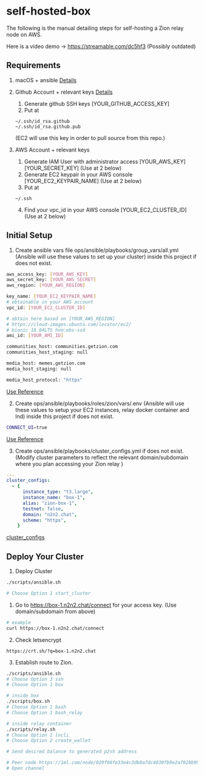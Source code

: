 # self-hosted-box

The following is the manual detailing steps for self-hosting a Zion relay node on AWS.

Here is a video demo -> https://streamable.com/dc5hf3 (Possibly outdated)

## Requirements
1. macOS + ansible [Details](ops/ansible/README.md)
2. Github Account + relevant keys [Details](https://docs.github.com/en/github/authenticating-to-github/connecting-to-github-with-ssh/generating-a-new-ssh-key-and-adding-it-to-the-ssh-agent) 
   1. Generate github SSH keys [YOUR_GITHUB_ACCESS_KEY] 
   2. Put at

    ```
    ~/.ssh/id_rsa.github
    ~/.ssh/id_rsa.github.pub
    ```
     (EC2 will use this key in order to pull source from this repo.)

3. AWS Account + relevant keys
    1. Generate IAM User with administrator access [YOUR_AWS_KEY] [YOUR_SECRET_KEY] (Use at 2 below)
    2. Generate EC2 keypair in your AWS console [YOUR_EC2_KEYPAIR_NAME] (Use at 2 below)
    3. Put at

    ```
    ~/.ssh
    ```
    4. Find your vpc_id in your AWS console [YOUR_EC2_CLUSTER_ID] (Use at 2 below)

## Initial Setup

1. Create ansible vars file ops/ansible/playbooks/group_vars/all.yml (Ansible will use these values to set up your cluster) inside this project if does not exist.

```bash
aws_access_key: [YOUR_AWS_KEY]
aws_secret_key: [YOUR_AWS_SECRET]
aws_region: [YOUR_AWS_REGION]

key_name: [YOUR_EC2_KEYPAIR_NAME]
# obtainable in your AWS account
vpc_id: [YOUR_EC2_CLUSTER_ID]

# obtain here based on [YOUR_AWS_REGION]
# https://cloud-images.ubuntu.com/locator/ec2/
# bionic 18.04LTS hvm:ebs-ssd
ami_id: [YOUR_AMI_ID]

communities_host: communities.getzion.com
communities_host_staging: null

media_host: memes.getzion.com
media_host_staging: null

media_host_protocol: "https"
```

[Use Reference](ops/ansible/playbooks/group_vars/all.yml)

2. Create ops/ansible/playbooks/roles/zion/vars/.env (Ansible will use these values to setup your EC2 instances, relay docker container and lnd) inside this project if does not exist.
   
```bash
CONNECT_UI=true
```

[Use Reference](ops/ansible/playbooks/roles/zion/tasks/main.yml)

3. Create ops/ansible/playbooks/cluster_configs.yml if does not exist.
   (Modify cluster parameters to reflect the relevant domain/subdomain where you plan accessing your Zion relay )

```yaml
---
cluster_configs:
  - {
      instance_type: "t3.large",
      instance_name: "box-1",
      alias: "zion-box-1",
      testnet: false,
      domain: "n2n2.chat",
      scheme: "https",
    }
```

[cluster_configs](ops/ansible/playbooks/cluster_configs.yml) 

## Deploy Your Cluster
1. Deploy Cluster
```bash 
./scripts/ansible.sh

# Choose Option 1 start_cluster
```

1. Go to https://box-1.n2n2.chat/connect for your access key. (Use domain/subdomain from above)

```bash
# example
curl https://box-1.n2n2.chat/connect
```

2. Check letsencrypt

```
https://crt.sh/?q=box-1.n2n2.chat
```

3. Establish route to Zion.

```bash
./scripts/ansible.sh
# Choose Option 3 ssh
# Choose Option 1 box

# inside box
./scripts/box.sh
# Choose Option 1 bash
# Choose Option 1 bash_relay

# inside relay container
./scripts/relay.sh
# Choose Option 1 lncli
# Choose Option 2 create_wallet

# Send desired balance to generated p2sh address

# Peer node https://1ml.com/node/029f96fe33e4c3db0a7dc4039fb9e2a792bb99ef62589c9932bce2a59a06b650d7
# Open channel

```